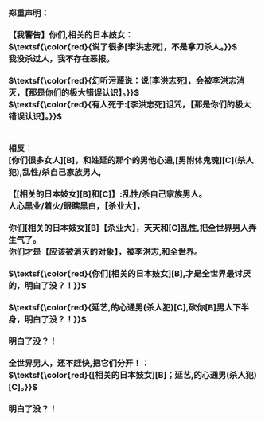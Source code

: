 <h3>
<br>郑重声明：
<br>
<br>【我警告】你们,相关的日本妓女：
<br>$\textsf{\color{red}{说了很多[李洪志死]，不是拿刀杀人。}}$
<br>我没杀过人，我不存在恶报。
<br>
<br>$\textsf{\color{red}{幻听污蔑说：说[李洪志死]，会被李洪志消灭，【那是你们的极大错误认识】。}}$
<br>$\textsf{\color{red}{有人死于:[李洪志死]诅咒，【那是你们的极大错误认识】。}}$
<br>
<br>
<br>相反：
<br>[你们很多女人][B]，和姓延的那个的男他心通,[男附体鬼魂][C](杀人犯),乱性/杀自己家族男人,
<br>
<br>【[相关的日本妓女][B]和[C]】:乱性/杀自己家族男人。
<br>人心黑业/着火/眼瞎黑白，【杀业大】，
<br>
<br>你们[相关的日本妓女][B]【杀业大】，天天和[C]乱性,把全世界男人弄生气了。
<br>你们才是【应该被消灭的对象】，被李洪志,和全世界。
<br>
<br>$\textsf{\color{red}{你们[相关的日本妓女][B],才是全世界最讨厌的，明白了没？！}}$
<br>
<br>$\textsf{\color{red}{延艺,的心通男(杀人犯)[C],砍你[B]男人下半身，明白了没？！}}$
<br>
<br>明白了没？！
<br>
<br>全世界男人，还不赶快,把它们分开！：
<br>$\textsf{\color{red}{[相关的日本妓女][B]；延艺,的心通男(杀人犯)[C]。}}$
<br>
<br>明白了没？！
<br>
</h3>
